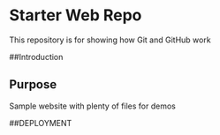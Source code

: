 # Starter Web Repo

This repository is for showing how Git and GitHub work

##Introduction

## Purpose

Sample website with plenty of files for demos

##DEPLOYMENT